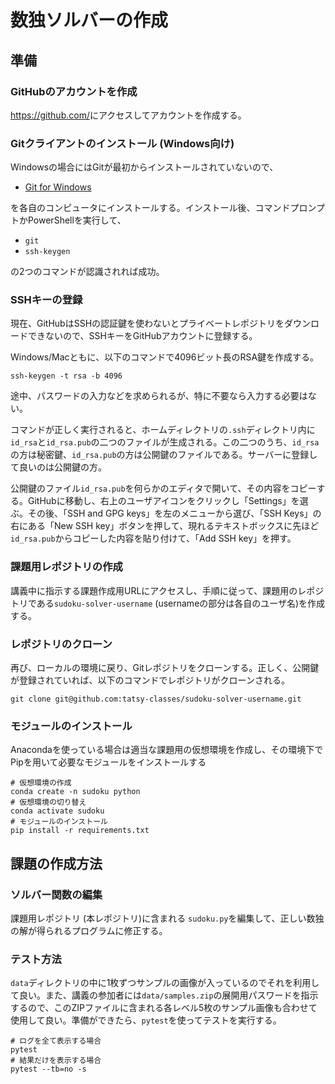 数独ソルバーの作成
===

## 準備

### GitHubのアカウントを作成

<https://github.com/>にアクセスしてアカウントを作成する。

### Gitクライアントのインストール (Windows向け)

Windowsの場合にはGitが最初からインストールされていないので、

- [Git for Windows](https://gitforwindows.org/)

を各自のコンピュータにインストールする。インストール後、コマンドプロンプトかPowerShellを実行して、

- `git`
- `ssh-keygen`

の2つのコマンドが認識されれば成功。

### SSHキーの登録

現在、GitHubはSSHの認証鍵を使わないとプライベートレポジトリをダウンロードできないので、SSHキーをGitHubアカウントに登録する。

Windows/Macともに、以下のコマンドで4096ビット長のRSA鍵を作成する。

```shell
ssh-keygen -t rsa -b 4096
```

途中、パスワードの入力などを求められるが、特に不要なら入力する必要はない。

コマンドが正しく実行されると、ホームディレクトリの`.ssh`ディレクトリ内に`id_rsa`と`id_rsa.pub`の二つのファイルが生成される。この二つのうち、`id_rsa`の方は秘密鍵、`id_rsa.pub`の方は公開鍵のファイルである。サーバーに登録して良いのは公開鍵の方。

公開鍵のファイル`id_rsa.pub`を何らかのエディタで開いて、その内容をコピーする。GitHubに移動し、右上のユーザアイコンをクリックし「Settings」を選ぶ。その後、「SSH and GPG keys」を左のメニューから選び、「SSH Keys」の右にある「New SSH key」ボタンを押して、現れるテキストボックスに先ほど`id_rsa.pub`からコピーした内容を貼り付けて、「Add SSH key」を押す。

### 課題用レポジトリの作成

講義中に指示する課題作成用URLにアクセスし、手順に従って、課題用のレポジトリである`sudoku-solver-username` (usernameの部分は各自のユーザ名)を作成する。

### レポジトリのクローン

再び、ローカルの環境に戻り、Gitレポジトリをクローンする。正しく、公開鍵が登録されていれば、以下のコマンドでレポジトリがクローンされる。

```shell
git clone git@github.com:tatsy-classes/sudoku-solver-username.git
```

### モジュールのインストール

Anacondaを使っている場合は適当な課題用の仮想環境を作成し、その環境下でPipを用いて必要なモジュールをインストールする

```shell
# 仮想環境の作成
conda create -n sudoku python
# 仮想環境の切り替え
conda activate sudoku
# モジュールのインストール
pip install -r requirements.txt
```


## 課題の作成方法

### ソルバー関数の編集

課題用レポジトリ (本レポジトリ)に含まれる `sudoku.py`を編集して、正しい数独の解が得られるプログラムに修正する。

### テスト方法

`data`ディレクトリの中に1枚ずつサンプルの画像が入っているのでそれを利用して良い。また、講義の参加者には`data/samples.zip`の展開用パスワードを指示するので、このZIPファイルに含まれる各レベル5枚のサンプル画像も合わせて使用して良い。準備ができたら、`pytest`を使ってテストを実行する。

```shell
# ログを全て表示する場合
pytest 
# 結果だけを表示する場合
pytest --tb=no -s
```
